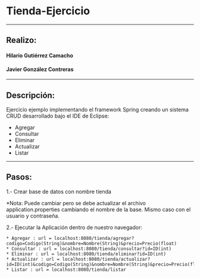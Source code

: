 # Tienda-Ejercicio
--------------------------------------------------------------------------------------------------------------------------

## Realizo:

#### Hilario Gutiérrez Camacho
#### Javier González Contreras

--------------------------------------------------------------------------------------------------------------------------

## Descripción:

Ejercicio ejemplo implementando el framework Spring creando un sistema CRUD desarrollado bajo el IDE de Eclipse:

* Agregar
* Consultar
* Eliminar
* Actualizar
* Listar

--------------------------------------------------------------------------------------------------------------------------

## Pasos:

1.- Crear base de datos con nombre tienda

*Nota: 
  Puede cambiar pero se debe actualizar el archivo application.properties cambiando el nombre de la base.
  Mismo caso con el usuario y contraseña.
  
2.- Ejecutar la Aplicación dentro de nuestro navegador:

    * Agregar : url = localhost:8080/tienda/agregar?codigo=Codigo(String)&nombre=Nombre(String)&precio=Precio(float)
    * Consultar : url = localhost:8080/tienda/consultar?id=ID(int)
    * Eliminar : url = localhost:8080/tienda/eliminar?id=ID(int)
    * Actualizar : url = localhost:8080/tienda/actualizar?id=ID(int)&codigo=Codigo(String)&nombre=Nombre(String)&precio=Precio(float)
    * Listar : url = localhost:8080/tienda/listar

